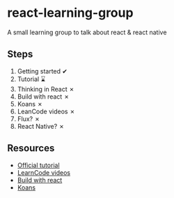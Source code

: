 # react-learning-group
A small learning group to talk about react &amp; react native

## Steps

1. Getting started ✔ 
2. Tutorial ⌛
3. Thinking in React ✗
4. Build with react ✗
5. Koans ✗
6. LeanCode videos ✗
7. Flux? ✗
8. React Native? ✗

## Resources

* [Official tutorial](https://facebook.github.io/react/docs/getting-started.html)
* [LearnCode videos](https://www.youtube.com/playlist?list=PLoYCgNOIyGABj2GQSlDRjgvXtqfDxKm5b)
* [Build with react](http://buildwithreact.com/)
* [Koans](https://github.com/arkency/reactjs_koans)